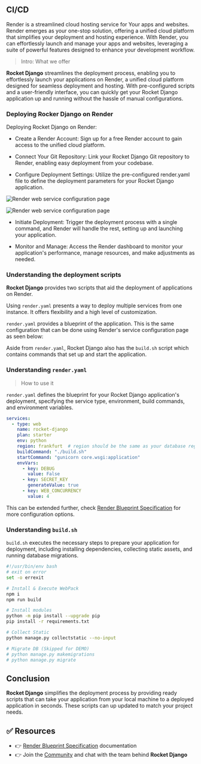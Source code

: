 ## CI/CD

Render is a streamlined cloud hosting service for Your apps and websites. Render emerges as your one-stop solution, offering a unified cloud platform that simplifies your deployment and hosting experience. With Render, you can effortlessly launch and manage your apps and websites, leveraging a suite of powerful features designed to enhance your development workflow.

> Intro: What we offer

**Rocket Django** streamlines the deployment process, enabling you to effortlessly launch your applications on Render, a unified cloud platform designed for seamless deployment and hosting. With pre-configured scripts and a user-friendly interface, you can quickly get your Rocket Django application up and running without the hassle of manual configurations.


### Deploying Rocker Django on Render

Deploying Rocket Django on Render:

- Create a Render Account: Sign up for a free Render account to gain access to the unified cloud platform.

- Connect Your Git Repository: Link your Rocket Django Git repository to Render, enabling easy deployment from your codebase.

- Configure Deployment Settings: Utilize the pre-configured render.yaml file to define the deployment parameters for your Rocket Django application.

![Render web service configuration page](https://github.com/app-generator/rocket-django/assets/51070104/8db2e54a-f609-4149-ab0e-7d7051d8baff)

![Render web service configuration page](https://github.com/app-generator/rocket-django/assets/51070104/6ecc3ae2-2289-4000-aaa3-4a464f116973)

- Initiate Deployment: Trigger the deployment process with a single command, and Render will handle the rest, setting up and launching your application.

- Monitor and Manage: Access the Render dashboard to monitor your application's performance, manage resources, and make adjustments as needed.


### Understanding the deployment scripts

**Rocket Django** provides two scripts that aid the deployment of applications on Render.

Using `render.yaml` presents a way to deploy multiple services from one instance. It offers flexibility and a high level of customization.

`render.yaml` provides a blueprint of the application. This is the same configuration that can be done using Render's service configuration page as seen below:

Aside from `render.yaml`, Rocket Django also has the `build.sh` script which contains commands that set up and start the application.


### Understanding `render.yaml`

> How to use it

`render.yaml` defines the blueprint for your Rocket Django application's deployment, specifying the service type, environment, build commands, and environment variables.

```yaml
services:
  - type: web
    name: rocket-django
    plan: starter
    env: python
    region: frankfurt  # region should be the same as your database region.
    buildCommand: "./build.sh"
    startCommand: "gunicorn core.wsgi:application"
    envVars:
      - key: DEBUG
        value: False
      - key: SECRET_KEY
        generateValue: true
      - key: WEB_CONCURRENCY
        value: 4
```

This can be extended further, check [Render Blueprint Specification](https://render.com/docs/blueprint-spec) for more configuration options.


### Understanding `build.sh`
`build.sh` executes the necessary steps to prepare your application for deployment, including installing dependencies, collecting static assets, and running database migrations.

```bash
#!/usr/bin/env bash
# exit on error
set -o errexit

# Install & Execute WebPack 
npm i
npm run build

# Install modules 
python -m pip install --upgrade pip
pip install -r requirements.txt

# Collect Static
python manage.py collectstatic --no-input

# Migrate DB (Skipped for DEMO)
# python manage.py makemigrations
# python manage.py migrate
```

## Conclusion
**Rocket Django** simplifies the deployment process by providing ready scripts that can take your application from your local machine to a deployed application in seconds. These scripts can up updated to match your project needs.

## ✅ Resources
- 👉 [Render Blueprint Specification](https://render.com/docs/blueprint-spec) documentation
- 👉 Join the [Community](https://discord.com/invite/fZC6hup) and chat with the team behind **Rocket Django**